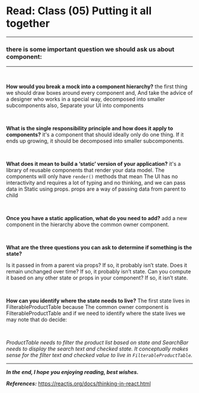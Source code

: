 # Read: Class (05) Putting it all together

---

### **there is some important question we should ask us about component:**

---

<br>

**How would you break a mock into a component hierarchy?** the first thing we should draw boxes around every component and, And take the advice of a designer who works in a special way, decomposed into smaller subcomponents also, Separate your UI into components

<br>

**What is the single responsibility principle and how does it apply to components?** it's a component that should ideally only do one thing. If it ends up growing, it should be decomposed into smaller subcomponents.

<br>

**What does it mean to build a ‘static’ version of your application?** it's a library of reusable components that render your data model. The components will only have `render()` methods that mean The UI has no interactivity and requires a lot of typing and no thinking, and we can pass data in Static using props. props are a way of passing data from parent to child

<br>

**Once you have a static application, what do you need to add?** add a new component in the hierarchy above the common owner component.

<br>

**What are the three questions you can ask to determine if something is the state?**

Is it passed in from a parent via props? If so, it probably isn’t state.
Does it remain unchanged over time? If so, it probably isn’t state.
Can you compute it based on any other state or props in your component? If so, it isn’t state.

<br>

**How can you identify where the state needs to live?**  The first state lives in FilterableProductTable because The common owner component is FilterableProductTable and if we need to identify where the state lives we may note that do decide:

<br>

_ProductTable needs to filter the product list based on state and SearchBar needs to display the search text and checked state.
It conceptually makes sense for the filter text and checked value to live in `FilterableProductTable`._

---

_**In the end, I hope you enjoying reading, best wishes.**_

**_References:_**
<https://reactjs.org/docs/thinking-in-react.html>